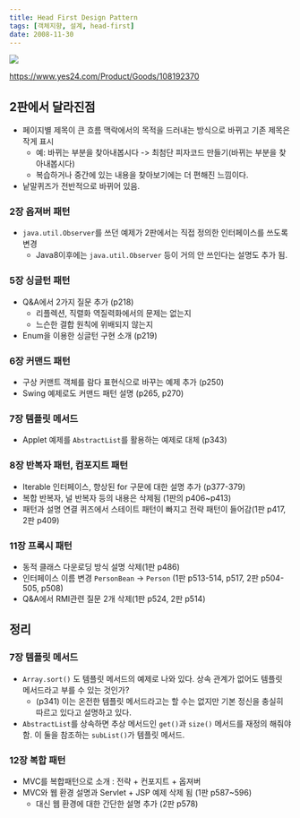 ```yaml
---
title: Head First Design Pattern
tags: [객체지향, 설계, head-first]
date: 2008-11-30
---
```


![](https://image.yes24.com/goods/108192370/XL)

https://www.yes24.com/Product/Goods/108192370

## 2판에서 달라진점

- 페이지별 제목이 큰 흐름 맥락에서의 목적을 드러내는 방식으로 바뀌고 기존 제목은 작게 표시
    - 예: 바뀌는 부분을 찾아내봅시다 -> 최첨단 피자코드 만들기(바뀌는 부분을 찾아내봅시다)
    - 복습하거나 중간에 있는 내용을 찾아보기에는 더 편해진 느낌이다.
- 낱말퀴즈가 전반적으로 바뀌어 있음.

### 2장 옵져버 패턴
- `java.util.Observer`를 쓰던 예제가 2판에서는 직접 정의한 인터페이스를 쓰도록 변경
    - Java8이후에는 `java.util.Observer` 등이 거의 안 쓰인다는 설명도 추가 됨.

### 5장 싱글턴 패턴
- Q&A에서 2가지 질문 추가 (p218)
    - 리플렉션, 직렬화 역질력화에서의 문제는 없는지
    - 느슨한 결합 원칙에 위배되지 않는지
- Enum을 이용한 싱글턴 구현 소개 (p219)

### 6장 커맨드 패턴
- 구상 커맨트 객체를 람다 표현식으로 바꾸는 예제 추가 (p250)
- Swing 예제로도 커맨드 패턴 설명 (p265, p270)

### 7장 템플릿 메서드
- Applet 예제를 `AbstractList`를 활용하는 예제로 대체 (p343)

### 8장 반복자 패턴, 컴포지트 패턴
- Iterable 인터페이스, 향상된 for 구문에 대한 설명 추가 (p377-379)
- 복합 반복자, 널 반복자 등의 내용은 삭제됨 (1판의 p406~p413)
- 패턴과 설명 연결 퀴즈에서 스테이트 패턴이 빠지고 전략 패턴이 들어감(1판 p417, 2판 p409)

### 11장 프록시 패턴
- 동적 클래스 다운로딩 방식 설명 삭제(1판 p486)
- 인터페이스 이름 변경 `PersonBean` -> `Person` (1판 p513-514, p517, 2판 p504-505, p508)
- Q&A에서 RMI관련 질문 2개 삭제(1판 p524, 2판 p514)

## 정리

### 7장 템플릿 메서드
- `Array.sort()` 도 템플릿 메서드의 예제로 나와 있다. 상속 관계가 없어도 템플릿 메서드라고 부를 수 있는 것인가?
    - (p341) 이는 온전한 템플릿 메서드라고는 할 수는 없지만 기본 정신을 충실히 따르고 있다고 설명하고 있다.
- `AbstractList`를 상속하면 추상 메서드인 `get()`과 `size()` 메서드를 재정의 해줘야함. 이 둘을 참조하는 `subList()`가 템플릿 메서드.


### 12장 복합 패턴
- MVC를 복합패턴으로 소개 : 전략 + 컨포지트 + 옵져버
- MVC와 웹 환경 설명과 Servlet + JSP 예제 삭제 됨 (1판 p587~596)
    - 대신 웹 환경에 대한 간단한 설명 추가 (2판 p578)
